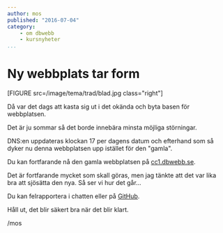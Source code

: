 ```yaml
---
author: mos
published: "2016-07-04"
category:
    - om dbwebb
    - kursnyheter
...
```

Ny webbplats tar form
==================================

[FIGURE src=/image/tema/trad/blad.jpg class="right"]

Då var det dags att kasta sig ut i det okända och byta basen för webbplatsen.

Det är ju sommar så det borde innebära minsta möjliga störningar.

<!--more-->


DNS:en uppdateras klockan 17 per dagens datum och efterhand som så dyker nu denna webbplatsen upp istället för den "gamla".

Du kan fortfarande nå den gamla webbplatsen på [cc1.dbwebb.se](http://cc1.dbwebb.se).

Det är fortfarande mycket som skall göras, men jag tänkte att det var lika bra att sjösätta den nya. Så ser vi hur det går...

Du kan felrapportera i chatten eller på [GitHub](https://github.com/dbwebb-se/website/issues).

Håll ut, det blir säkert bra när det blir klart.

/mos
